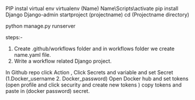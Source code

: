 PIP instal virtual env
 virtualenv (Name)
Name\Scripts\activate
pip install Django
Django-admin startproject (projectname)
cd (Projectname directory)

python manage.py runserver

steps:-
1. Create .github/workflows folder and in workflows folder we create name.yaml file.
2. Write a workflow related Django project.


In Github repo click Action , Click Secrets and variable and set Secret (1.Docker_username 2. Docker_password)
Open Docker hub and set tokens (open profile and click security and create new tokens ) copy tokens and paste in (docker password) secret.

